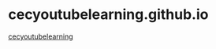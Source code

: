 # cecyoutubelearning.github.io
<a href="https://teamwebx.github.io/cecyoutubelearning.github.io/index.htm">cecyoutubelearning</a>

